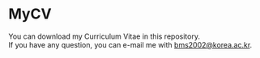 # MyCV
You can download my Curriculum Vitae in this repository.\
If you have any question, you can e-mail me with bms2002@korea.ac.kr. 
